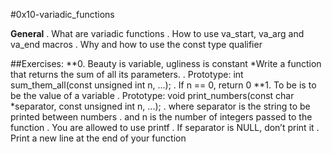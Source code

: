 #0x10-variadic_functions

**General**
. What are variadic functions
. How to use va_start, va_arg and va_end macros
. Why and how to use the const type qualifier

##Exercises:
**0. Beauty is variable, ugliness is constant
	*Write a function that returns the sum of all its parameters.
		. Prototype: int sum_them_all(const unsigned int n, ...);
		. If n == 0, return 0
**1. To be is to be the value of a variable
	. Prototype: void print_numbers(const char *separator, const unsigned int n, ...);
	. where separator is the string to be printed between numbers
	. and n is the number of integers passed to the function
	. You are allowed to use printf
	. If separator is NULL, don’t print it
	. Print a new line at the end of your function
